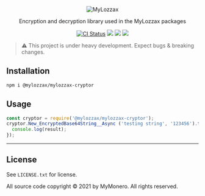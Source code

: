 <p align="center">
  <img alt="MyLozzax" src="https://user-images.githubusercontent.com/1645428/120083066-8a394a00-c0c6-11eb-9bc5-1ce02784dab3.png">
</p>

<p align="center">
  Encryption and decryption library used in the MyLozzax packages
</p>

<p align="center">
  <a href="https://github.com/mylozzax/mylozzax-utils/actions?query=branch%3Amaster+workflow%3Aci"><img alt="CI Status" src="https://github.com/mylozzax/mylozzax-utils/workflows/ci/badge.svg?branch=master"></a>
  <a href="https://snyk.io/test/github/mylozzax/mylozzax-utils"><img src="https://snyk.io/test/github/mylozzax/mylozzax-utils/badge.svg"></a>
  <a href="https://opensource.org/licenses/BSD-3-Clause"><img src="https://img.shields.io/badge/License-BSD%203--Clause-blue.svg"></a>
  <a href="https://npmjs.com/package/@mylozzax/mylozzax-cryptor"><img src="https://img.shields.io/npm/dt/@mylozzax/mylozzax-cryptor.svg"></a>
</p>

> :warning: This project is under heavy development. Expect bugs & breaking changes.

## Installation

```bash
npm i @mylozzax/mylozzax-cryptor
```

## Usage

```js
const cryptor = require('@mylozzax/mylozzax-cryptor');
cryptor.New_EncryptedBase64String__Async ('testing string', '123456').then(function (result) {
  console.log(result);
});
```

-----

## License

See `LICENSE.txt` for license.

All source code copyright © 2021 by MyMonero. All rights reserved.